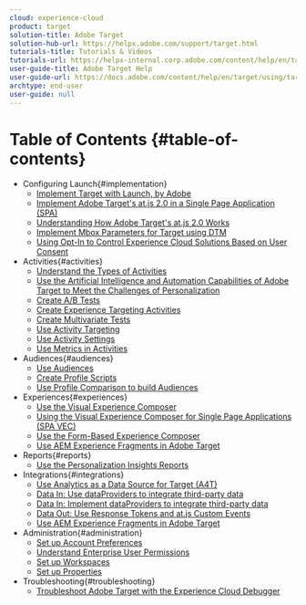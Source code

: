 ```yaml
---
cloud: experience-cloud
product: target
solution-title: Adobe Target
solution-hub-url: https://helpx.adobe.com/support/target.html
tutorials-title: Tutorials & Videos
tutorials-url: https://helpx-internal.corp.adobe.com/content/help/en/target/kt/index/target-videos.html
user-guide-title: Adobe Target Help
user-guide-url: https://docs.adobe.com/content/help/en/target/using/target-home.html
archtype: end-user
user-guide: null
---
```


# Table of Contents {#table-of-contents}

+ Configuring Launch{#implementation}
  + [Implement Target with Launch, by Adobe](https://docs.adobe.com/content/help/en/experience-cloud/implementing-in-websites-with-launch/implement-solutions/target.html)
  + [Implement Adobe Target's at.js 2.0 in a Single Page Application (SPA)](implementation/atjs2-single-page-application-technical-video-implement.md)
  + [Understanding How Adobe Target's at.js 2.0 Works](implementation/atjs20-diagram-technical-video-understand.md)
  + [Implement Mbox Parameters for Target using DTM](implementation/mbox-parameters-in-dtm-technical-video-implement.md)
  + [Using Opt-In to Control Experience Cloud Solutions Based on User Consent](https://helpx.adobe.com/marketing-cloud-core/kt/using/ecid-opt-in-technical-video-implement.html)
+ Activities{#activities}
  + [Understand the Types of Activities](using/activity-types-feature-video-understand.md)
  + [Use the Artificial Intelligence and Automation Capabilities of Adobe Target to Meet the Challenges of Personalization](using/artificial-intelligence-automation-personalization-value-video-use.md)
  + [Create A/B Tests](using/ab-tests-feature-video-setup.md)
  + [Create Experience Targeting Activities](using/experienceTargeting-feature-video-use.md)
  + [Create Multivariate Tests](using/multivariate-tests-feature-video-setup.md)
  + [Use Activity Targeting](using/activity-targeting-feature-video-use.md)
  + [Use Activity Settings](using/activity-settings-feature-video-use.md)
  + [Use Metrics in Activities](using/metrics-feature-video-use.md)
+ Audiences{#audiences}
  + [Use Audiences](using/audiences-feature-video-use.md)
  + [Create Profile Scripts](using/profile-scripts-feature-video-use.md)
  + [Use Profile Comparison to build Audiences](using/profile-comparison-feature-video-use.md)
+ Experiences{#experiences}
  + [Use the Visual Experience Composer](using/visual-experience-composer-feature-video-use.md)
  + [Using the Visual Experience Composer for Single Page Applications (SPA VEC)](using/visual-experience-composer-for-single-page-applications-feature-video-use.md)
  + [Use the Form-Based Experience Composer](using/form-based-composer-feature-video-use.md)
  + [Use AEM Experience Fragments in Adobe Target](https://helpx.adobe.com/experience-manager/kt/sites/using/experience-fragment-target-offer-feature-video-use.html)
+ Reports{#reports}
  + [Use the Personalization Insights Reports](using/personalization-insights-report-feature-video-use.md)
+ Integrations{#integrations}
  + [Use Analytics as a Data Source for Target (A4T)](using/a4t-analytics-as-a-datasource-for-target-feature-video-use.md)
  + [Data In: Use dataProviders to integrate third-party data](using/dataProviders-atjs-feature-video-use.md)
  + [Data In: Implement dataProviders to integrate third-party data](using/dataProviders-atjs-technical-video-implement.md)
  + [Data Out: Use Response Tokens and at.js Custom Events](using/response-tokens-atjs-custom-events-technical-video-use.md)
  + [Use AEM Experience Fragments in Adobe Target](https://helpx.adobe.com/experience-manager/kt/sites/using/experience-fragment-target-offer-feature-video-use.html)
+ Administration{#administration}
  + [Set up Account Preferences](using/account-preferences-feature-video-setup.md)
  + [Understand Enterprise User Permissions](using/enterprise-user-permissions-feature-video-understand.md)
  + [Set up Workspaces](using/workspaces-feature-video-setup.md)
  + [Set up Properties](using/properties-feature-video-setup.md)
+ Troubleshooting{#troubleshooting}
  + [Troubleshoot Adobe Target with the Experience Cloud Debugger](using/experience-cloud-debugger-target-feature-video-use.md)
